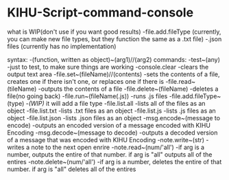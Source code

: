 # KIHU-Script-command-console

what is WIP(don't use if you want good results)
    -file.add.fileType    (currently, you can make new file types, but they function the same as a .txt file)
    -.json files    (currently has no implementation)

syntax:
    -(function, written as object)~(arg1)//(arg2)
commands:
    -test~(any)    -just to test, to make sure things are working
    -console.clear   -clears the output text area
    -file.set~(fileName)//(contents)   -sets the contents of a file, creates one if there isn't one, or replaces one if there is
    -file.read~(tileName)    -outputs the contents of a file
    -file.delete~(fileName)    -deletes a file(no going back)
    -file.run~(fileName(.js))  -runs .js files
    -file.add.fileType~(type)  -_(WIP)_   it will add a file type
    -file.list.all   -lists all of the files as an object
    -file.list.txt   -lists .txt files as an object
    -file.list.js    -lists .js files as an object
    -file.list.json  -lists .json files as an object
    -msg.encode~(message to encode)    -outputs an encoded version of a message encoded with KIHU Encoding
    -msg.decode~(message to decode)    -outputs a decoded version of a message that was encoded with KIHU Encoding
    -note.write~(str)    -writes a note to the next open enrire
    -note.read~(num/'all')   -if arg is a number, outputs the entire of that number. if arg is "all" outputs all of the entires
    -note.delete~(num/'all')   -if arg is a number, deletes the entire of that number. if arg is "all" deletes all of the entires

